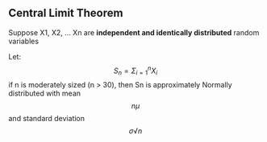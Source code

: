 ## Central Limit Theorem
Suppose X1, X2, ... Xn are **independent and identically distributed** random variables

Let:
$$
S_n = Σ^n_{i=1} X_i
$$
if n is moderately sized (n > 30), then Sn is approximately Normally distributed with mean $$nμ$$ and standard deviation $$σ√n$$